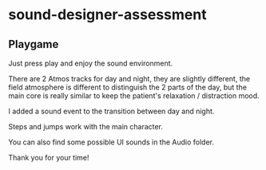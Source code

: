 # sound-designer-assessment

## Playgame

Just press play and enjoy the sound environment.

There are 2 Atmos tracks for day and night, they are slightly different, the field atmosphere is different to distinguish the 2 parts of the day, but the main core is really similar to keep the patient's relaxation / distraction mood.

I added a sound event to the transition between day and night.

Steps and jumps work with the main character.

You can also find some possible UI sounds in the Audio folder.

Thank you for your time!
